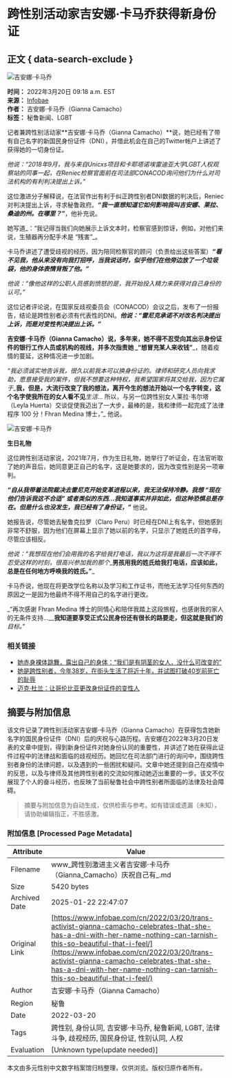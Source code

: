 # 跨性别活动家吉安娜·卡马乔获得新身份证

## 正文 { data-search-exclude }


![吉安娜·卡马乔](https://www.infobae.com/resizer/v2/HZOABB6VIVFBNMHKUP6SX6B4FI.jpg?auth=9fe95409961139068c05041c8466ac92e25a8bc1d0ea51efbc9e142158f2a106&smart=true&width=350&height=233&quality=85)

**时间：** 2022年3月20日 09:18 a.m. EST  
**来源：** [Infobae](https://www.infobae.com/)  
**作者：** 吉安娜·卡马乔（Gianna Camacho）  
**标签：** 秘鲁新闻、LGBT

记者兼跨性别活动家**吉安娜·卡马乔（Gianna Camacho）**说，她已经有了带有自己名字的新国民身份证件（DNI），并借此机会在自己的Twitter帐户上讲述了获得她的一切身份证。

_他说：“2018年9月，我与来自Unicxs项目和卡耶塔诺埃雷迪亚大学LGBT人权观察站的同事一起，在Reniec检察官面前在司法部CONACOD询问他们为什么对司法机构的有利判决提出上诉。”_

这位激进分子解释说，在法官作出有利于纠正跨性别者DNI数据的判决后，Reniec对判决提出上诉，寻求秘鲁政府。_**“我一直想知道它如何影响我叫吉安娜、莱拉、桑迪的州。在哪里？”**_，他补充说。

她写道_：“我记得当我们向她展示上诉文本时，检察官感到惊讶，例如，对他们来说，生殖器再分配手术是 “残害”_。

卡马乔讲述了遭受歧视的经历，因为陪同检察官的顾问（负责给出这些答案）_**“看不见我，他从来没有向我打招呼，当我说话时，似乎他们在他旁边放了一个垃圾袋，他的身体表情背叛了他。”**_

_他说：“像他这样的公职人员感到愤怒的是，我开始投入精力来获得对自己身份的认可。”_

这位记者评论说，在国家反歧视委员会（CONACOD）会议之后，发布了一份报告，结论是跨性别者必须有代表性的DNI。_**他说：“雷尼克承诺不对改名判决提出上诉，而是对变性判决提出上诉。”**_

**吉安娜·卡马乔（Gianna Camacho）**说，多年来，她不得不忍受向其出示身份证件的银行工作人员或机构的视线，并多次指责她 _**“想冒充某人来收钱”**_，随着疫情的蔓延，这种情况进一步加剧。

_“我必须诚实地告诉我，很久以前我本可以换身份证的。律师和研究人员向我求助，愿意接受我的案件，但我不想要这种特权，我希望国家将其交给我，因为它属于__**我，但是，大流行改变了我的想法，离开今生的想法开始以一个名字转变，这个名字使我所在的女人看不见**_生活_... 所以，与另一位跨性别女人莱拉·韦尔塔（Leyla Huerta）交谈促使我迈出了一大步，最棒的是，我和律师一起完成了法律程序 100 分！Fhran Medina 博士，”_ 他说。

![吉安娜·卡马乔](https://www.infobae.com/resizer/v2/HZOABB6VIVFBNMHKUP6SX6B4FI.jpg?auth=9fe95409961139068c05041c8466ac92e25a8bc1d0ea51efbc9e142158f2a106&smart=true&width=350&height=233&quality=85)

**生日礼物**

这位跨性别活动家说，2021年7月，作为生日礼物，她举行了听证会，在法官听取了她的声音后，她同意更正自己的名字，这是她要求的，因为改变性别是另一项审判。

_**“自从我带着法院裁决去雷尼克开始变革进程以来，我无法保持冷静。我想 “现在他们告诉我这不合适” 或者类似的东西...我知道事实并非如此，但这种恐惧总是存在。但是什么也没发生，我已经有了身份证，”**_ 他说。

她报告说，尽管她去秘鲁克拉罗（Claro Peru）时已经在DNI上有名字，但她感到非常不舒服，因为他们在屏幕上显示了她以前的名字，只显示了她姓氏的首字母，尽管应该相反。

_他说：“我想现在他们会用我的名字给我打电话，我以为这将是我最后一次不得不忍受这样的时刻，很高兴参加我的那个__**男孩用我的姓氏给我打电话，应该如此，总是在任何地方呼唤我的姓氏。”**_

卡马乔说，他现在将更改学位名称以及学习和工作证书，而他无法学习任何东西的原因之一是因为他最终不得不用自己的名字进行更改。

_“再次感谢 Fhran Medina 博士的同情心和陪伴我踏上这段旅程，也感谢我的家人的无条件支持...__**我知道要享受正式公民身份还有很长的路要走，但这就是我们的**_目标。_”

### 相关链接

- [她赤身裸体跳舞，露出自己的身体：“我们是有阴茎的女人，没什么可改变的”](https://www.infobae.com/sociedad/2022/03/17/bailo-desnuda-y-mostro-su-cuerpo-como-es-somos-mujeres-con-pene-no-hay-nada-que-cambiar/)
- [她是跨性别者，今年38岁，在街头生活了将近十年，并试图打破40岁前死亡的耻辱](https://www.infobae.com/sociedad/2022/02/13/es-trans-tiene-38-anos-vivio-en-la-calle-casi-diez-y-busca-romper-con-el-estigma-de-morir-antes-de-los-40/)
- [迈克·杜兰：让哥伦比亚更改身份证件的变性人](https://www.infobae.com/america/colombia/2021/11/04/mike-duran-el-transgenero-que-logro-que-colombia-cambiara-sus-documentos-de-identificacion/)
<!-- tcd_original_link https://www.infobae.com/cn/2022/03/20/trans-activist-gianna-camacho-celebrates-that-she-has-a-dni-with-her-name-nothing-can-tarnish-this-so-beautiful-that-i-feel/ -->


## 摘要与附加信息

<!-- tcd_abstract -->
该文件记录了跨性别活动家吉安娜·卡马乔（Gianna Camacho）在获得包含她新名字的国民身份证件（DNI）后的庆祝与心路历程。吉安娜在2022年3月20日发表的文章中提到，得到新身份证件对她身份认同的重要性，并讲述了她在获得此证件过程中的法律战和面临的歧视经历。她回忆在司法部门进行的询问中，围绕跨性别者身份的法律问题，以及遇到的一些困扰和疑问。文章中她还提到自己在疫情中的反思，以及与律师及其他跨性别者的交流如何推动她迈出重要的一步。该文不仅展现了个人的奋斗经历，也反映了当前秘鲁社会中跨性别者所面临的法律及社会障碍。
<!-- tcd_abstract_end -->

> 摘要与附加信息为自动生成，仅供检索与参考。如有错误或遗漏（未知），请协助编辑指正，不胜感激。

### 附加信息 [Processed Page Metadata]

| Attribute       | Value                                  |
|-----------------|----------------------------------------|
| Filename        | www_跨性别激进主义者吉安娜·卡马乔（Gianna_Camacho）庆祝自己有_.md                             |
| Size            | 5420 bytes                           |
| Archived Date   | 2025-01-22 22:47:07                             |
| Original Link   | [https://www.infobae.com/cn/2022/03/20/trans-activist-gianna-camacho-celebrates-that-she-has-a-dni-with-her-name-nothing-can-tarnish-this-so-beautiful-that-i-feel/](https://www.infobae.com/cn/2022/03/20/trans-activist-gianna-camacho-celebrates-that-she-has-a-dni-with-her-name-nothing-can-tarnish-this-so-beautiful-that-i-feel/)                       |
| Author          | 吉安娜·卡马乔（Gianna Camacho）                               |
| Region          | 秘鲁                               |
| Date            | 2022-03-20                                 |
| Tags            | 跨性别, 身份认同, 吉安娜·卡马乔, 秘鲁新闻, LGBT, 法律斗争, 歧视经历, 国民身份证, 性别认同, 人权                                 |
| Evaluation            | [Unknown type(update needed)]                                 |
<!-- tcd_table_end -->

本文由多元性别中文数字档案馆归档整理，仅供浏览。版权归原作者所有。

